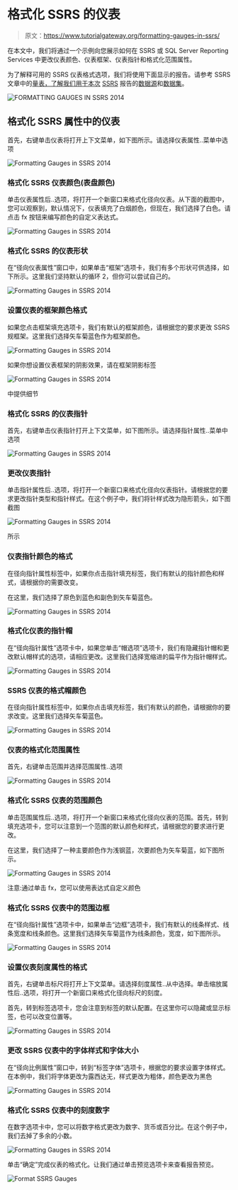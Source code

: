 # 格式化 SSRS 的仪表

> 原文：<https://www.tutorialgateway.org/formatting-gauges-in-ssrs/>

在本文中，我们将通过一个示例向您展示如何在 SSRS 或 SQL Server Reporting Services 中更改仪表颜色、仪表框架、仪表指针和格式化范围属性。

为了解释可用的 SSRS 仪表格式选项，我们将使用下面显示的报告。请参考 SSRS 文章中的[量表，了解我们用于本次](https://www.tutorialgateway.org/gauges-in-ssrs/) [SSRS](https://www.tutorialgateway.org/ssrs/) 报告的[数据源](https://www.tutorialgateway.org/ssrs-shared-data-source/)和[数据集](https://www.tutorialgateway.org/shared-dataset-in-ssrs/)。

![FORMATTING GAUGES IN SSRS 2014](img/a13063e4f14e3f27427fdbc2f14ad996.png)

## 格式化 SSRS 属性中的仪表

首先，右键单击仪表将打开上下文菜单，如下图所示。请选择仪表属性..菜单中选项

![Formatting Gauges in SSRS 2014](img/2ef2a6255e2dbd95c328f1d2f3f5d060.png)

### 格式化 SSRS 仪表颜色(表盘颜色)

单击仪表属性后..选项，将打开一个新窗口来格式化径向仪表。从下面的截图中，您可以观察到，默认情况下，仪表填充了白烟颜色，但现在，我们选择了白色。请点击 fx 按钮来编写颜色的自定义表达式。

![Formatting Gauges in SSRS 2014](img/9de14d36bec48ede8d9a2952ce4de0ee.png)

### 格式化 SSRS 的仪表形状

在“径向仪表属性”窗口中，如果单击“框架”选项卡，我们有多个形状可供选择，如下所示。这里我们坚持默认的循环 2，但你可以尝试自己的。

![Formatting Gauges in SSRS 2014](img/86befc10b465ab160ef9f483333de69c.png)

### 设置仪表的框架颜色格式

如果您点击框架填充选项卡，我们有默认的框架颜色，请根据您的要求更改 SSRS 规框架。这里我们选择矢车菊蓝色作为框架颜色。

![Formatting Gauges in SSRS 2014](img/46006f8efe86a6d7c05414aa7d0b194f.png)

如果你想设置仪表框架的阴影效果，请在框架阴影标签

![Formatting Gauges in SSRS 2014](img/5e9dee6ef5f436ea7ce8f53f508b99d7.png)

中提供细节

### 格式化 SSRS 的仪表指针

首先，右键单击仪表指针打开上下文菜单，如下图所示。请选择指针属性..菜单中选项

![Formatting Gauges in SSRS 2014](img/e927afe5f687a4bf369d40f6f50713ce.png)

### 更改仪表指针

单击指针属性后..选项，将打开一个新窗口来格式化径向仪表指针。请根据您的要求更改指针类型和指针样式。在这个例子中，我们将针样式改为隐形箭头，如下图截图

![Formatting Gauges in SSRS 2014](img/8c706ff2d1baee155b2dffc3da7c67a6.png)

所示

### 仪表指针颜色的格式

在径向指针属性标签中，如果你点击指针填充标签，我们有默认的指针颜色和样式，请根据你的需要改变。

在这里，我们选择了原色到蓝色和副色到矢车菊蓝色。

![Formatting Gauges in SSRS 2014](img/8b48b52c25ce0e0ec3af22c05c4d797b.png)

### 格式化仪表的指针帽

在“径向指针属性”选项卡中，如果您单击“帽选项”选项卡，我们有隐藏指针帽和更改默认帽样式的选项，请相应更改。这里我们选择宽缩进的扁平作为指针帽样式。

![Formatting Gauges in SSRS 2014](img/4827facba560ba09798314f542d345d0.png)

### SSRS 仪表的格式帽颜色

在径向指针属性标签中，如果你点击填充标签，我们有默认的颜色，请根据你的要求改变。这里我们选择矢车菊蓝色。

![Formatting Gauges in SSRS 2014](img/399fd48172c212e0f1f0fa30b8e18c41.png)

### 仪表的格式化范围属性

首先，右键单击范围并选择范围属性..选项

![Formatting Gauges in SSRS 2014](img/891612eebf0cbcf80fb1d5a6d550e74b.png)

### 格式化 SSRS 仪表的范围颜色

单击范围属性后..选项，将打开一个新窗口来格式化径向仪表的范围。首先，转到填充选项卡，您可以注意到一个范围的默认颜色和样式，请根据您的要求进行更改。

在这里，我们选择了一种主要颜色作为浅钢蓝，次要颜色为矢车菊蓝，如下图所示。

![Formatting Gauges in SSRS 2014](img/932fb609448b41cf8221d591082a9a5a.png)

注意:通过单击 fx，您可以使用表达式自定义颜色

### 格式化 SSRS 仪表中的范围边框

在“径向指针属性”选项卡中，如果单击“边框”选项卡，我们有默认的线条样式、线条宽度和线条颜色。这里我们选择矢车菊蓝作为线条颜色，宽度，如下图所示。

![Formatting Gauges in SSRS 2014](img/2407987719e2460095bc71ce49db3791.png)

### 设置仪表刻度属性的格式

首先，右键单击标尺将打开上下文菜单。请选择刻度属性..从中选择。单击缩放属性后..选项，将打开一个新窗口来格式化径向标尺的刻度。

首先，转到标签选项卡，您会注意到标签的默认配置。在这里你可以隐藏或显示标签，也可以改变位置等。

![Formatting Gauges in SSRS 2014](img/d4bf22b97958e4f78593d34ea5b1e2ba.png)

### 更改 SSRS 仪表中的字体样式和字体大小

在“径向比例属性”窗口中，转到“标签字体”选项卡，根据您的要求设置字体样式。在本例中，我们将字体更改为露西达无，样式更改为粗体，颜色更改为黑色

![Formatting Gauges in SSRS 2014](img/27ee50ac917e24821bf7562489ea09f1.png)

### 格式化 SSRS 仪表中的刻度数字

在数字选项卡中，您可以将数字格式更改为数字、货币或百分比。在这个例子中，我们去掉了多余的小数。

![Formatting Gauges in SSRS 2014](img/6a040c553ddac5896b52b1b1d00eeb86.png)

单击“确定”完成仪表的格式化。让我们通过单击预览选项卡来查看报告预览。

![Format SSRS Gauges](img/c53613557409743f99795f495507a3cc.png)